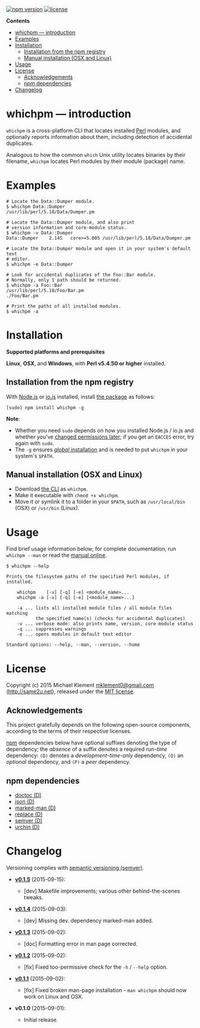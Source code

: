 [![npm version](https://img.shields.io/npm/v/whichpm.svg)](https://npmjs.com/package/whichpm) [![license](https://img.shields.io/npm/l/whichpm.svg)](https://github.com/mklement0/whichpm/blob/master/LICENSE.md)

<!-- START doctoc generated TOC please keep comment here to allow auto update -->
<!-- DON'T EDIT THIS SECTION, INSTEAD RE-RUN doctoc TO UPDATE -->

**Contents**

- [whichpm &mdash; introduction](#whichpm-&mdash-introduction)
- [Examples](#examples)
- [Installation](#installation)
  - [Installation from the npm registry](#installation-from-the-npm-registry)
  - [Manual installation (OSX and Linux)](#manual-installation-osx-and-linux)
- [Usage](#usage)
- [License](#license)
  - [Acknowledgements](#acknowledgements)
  - [npm dependencies](#npm-dependencies)
- [Changelog](#changelog)

<!-- END doctoc generated TOC please keep comment here to allow auto update -->

# whichpm &mdash; introduction

`whichpm` is a cross-platform CLI that locates installed [Perl](https://www.perl.org/) modules,
and optionally reports information about them, including detection of accidental duplicates.

Analogous to how the common `which` Unix utility locates binaries by their filename,
`whichpm` locates Perl modules by their module (package) name.

# Examples

```nohighlight
# Locate the Data::Dumper module.
$ whichpm Data::Dumper
/usr/lib/perl/5.18/Data/Dumper.pm

# Locate the Data::Dumper module, and also print
# version information and core-module status.
$ whichpm -v Data::Dumper
Data::Dumper    2.145   core>=5.005 /usr/lib/perl/5.18/Data/Dumper.pm

# Locate the Data::Dumper module and open it in your system's default text
# editor.
$ whichpm -e Data::Dumper

# Look for accidental duplicates of the Foo::Bar module.
# Normally, only 1 path should be returned.
$ whichpm -a Foo::Bar
/usr/lib/perl/5.18/Foo/Bar.pm
./Foo/Bar.pm

# Print the paths of all installed modules.
$ whichpm -a

```

# Installation

**Supported platforms and prerequisites**

**Linux**, **OSX**, and **Windows**, with **Perl v5.4.50 or higher** installed.

## Installation from the npm registry

With [Node.js](http://nodejs.org/) or [io.js](https://iojs.org/) installed, install [the package](https://www.npmjs.com/package/whichpm) as follows:

    [sudo] npm install whichpm -g

**Note**:

* Whether you need `sudo` depends on how you installed Node.js / io.js and whether you've [changed permissions later](https://docs.npmjs.com/getting-started/fixing-npm-permissions); if you get an `EACCES` error, try again with `sudo`.
* The `-g` ensures [_global_ installation](https://docs.npmjs.com/getting-started/installing-npm-packages-globally) and is needed to put `whichpm` in your system's `$PATH`.

## Manual installation (OSX and Linux)

* Download [the CLI](https://raw.githubusercontent.com/mklement0/whichpm/stable/bin/whichpm) as `whichpm`.
* Make it executable with `chmod +x whichpm`.
* Move it or symlink it to a folder in your `$PATH`, such as `/usr/local/bin` (OSX) or `/usr/bin` (Linux).

# Usage

Find brief usage information below; for complete documentation, run `whichpm --man` or read the [manual online](doc/whichpm.md).

<!-- DO NOT EDIT THE FENCED CODE BLOCK and RETAIN THIS COMMENT: The fenced code block below is updated by `make update-readme/release` with CLI usage information. -->

```nohighlight
$ whichpm --help

Prints the filesystem paths of the specified Perl modules, if installed.

    whichpm    [-v] [-q] [-e] <module_name>...
    whichpm -a [-v] [-q] [-e] [<module_name>...]

    -a ... lists all installed module files / all module files matching  
           the specified name(s) (checks for accidental duplicates)
    -v ... verbose mode: also prints name, version, core-module status
    -q ... suppresses warnings
    -e ... opens modules in default text editor

Standard options: --help, --man, --version, --home
```

<!-- DO NOT EDIT THE NEXT CHAPTER and RETAIN THIS COMMENT: The next chapter is updated by `make update-readme/release` with the contents of 'LICENSE.md'. ALSO, LEAVE AT LEAST 1 BLANK LINE AFTER THIS COMMENT. -->

# License

Copyright (c) 2015 Michael Klement <mklement0@gmail.com> (http://same2u.net), released under the [MIT license](https://spdx.org/licenses/MIT#licenseText).

## Acknowledgements

This project gratefully depends on the following open-source components, according to the terms of their respective licenses.

[npm](https://www.npmjs.com/) dependencies below have optional suffixes denoting the type of dependency; the *absence* of a suffix denotes a required *run-time* dependency: `(D)` denotes a *development-time-only* dependency, `(O)` an *optional* dependency, and `(P)` a *peer* dependency.

<!-- DO NOT EDIT THE NEXT CHAPTER and RETAIN THIS COMMENT: The next chapter is updated by `make update-readme/release` with the dependencies from 'package.json'. ALSO, LEAVE AT LEAST 1 BLANK LINE AFTER THIS COMMENT. -->

## npm dependencies

* [doctoc (D)](https://github.com/thlorenz/doctoc)
* [json (D)](https://github.com/trentm/json)
* [marked-man (D)](https://github.com/kapouer/marked-man#readme)
* [replace (D)](https://github.com/harthur/replace)
* [semver (D)](https://github.com/npm/node-semver#readme)
* [urchin (D)](https://github.com/tlevine/urchin)

<!-- DO NOT EDIT THE NEXT CHAPTER and RETAIN THIS COMMENT: The next chapter is updated by `make update-readme/release` with the contents of 'CHANGELOG.md'. ALSO, LEAVE AT LEAST 1 BLANK LINE AFTER THIS COMMENT. -->

# Changelog

Versioning complies with [semantic versioning (semver)](http://semver.org/).

<!-- NOTE: An entry template for a new version is automatically added each time `make version` is called. Fill in changes afterwards. -->

* **[v0.1.5](https://github.com/mklement0/whichpm/compare/v0.1.4...v0.1.5)** (2015-09-15):
  * [dev] Makefile improvements; various other behind-the-scenes tweaks.

* **[v0.1.4](https://github.com/mklement0/whichpm/compare/v0.1.3...v0.1.4)** (2015-09-03):
  * [dev] Missing dev. dependency marked-man added.

* **[v0.1.3](https://github.com/mklement0/whichpm/compare/v0.1.2...v0.1.3)** (2015-09-02):
  * [doc] Formatting error in man page corrected.

* **[v0.1.2](https://github.com/mklement0/whichpm/compare/v0.1.1...v0.1.2)** (2015-09-02):
  * [fix] Fixed too-permissive check for the `-h` / `--help` option.

* **[v0.1.1](https://github.com/mklement0/whichpm/compare/v0.1.0...v0.1.1)** (2015-09-02):
  * [fix] Fixed broken man-page installation - `man whichpm` should now work on Linux and OSX.

* **v0.1.0** (2015-09-01):
  * Initial release.
